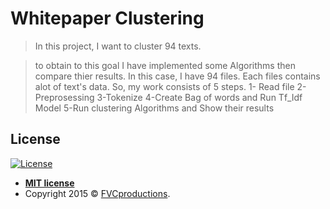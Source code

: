 # Whitepaper Clustering

> In this project, I want to cluster 94 texts.

> to obtain to this goal I have implemented some Algorithms then compare thier results.
In this case, I have 94 files. Each files contains alot of text's data. So, my work consists of 5 steps.
1- Read file
2-Preprosessing
3-Tokenize
4-Create Bag of words and Run Tf_Idf Model
5-Run clustering Algorithms and Show their results 


## License

[![License](http://img.shields.io/:license-mit-blue.svg?style=flat-square)](http://badges.mit-license.org)

- **[MIT license](http://opensource.org/licenses/mit-license.php)**
- Copyright 2015 © <a href="http://fvcproductions.com" target="_blank">FVCproductions</a>.
